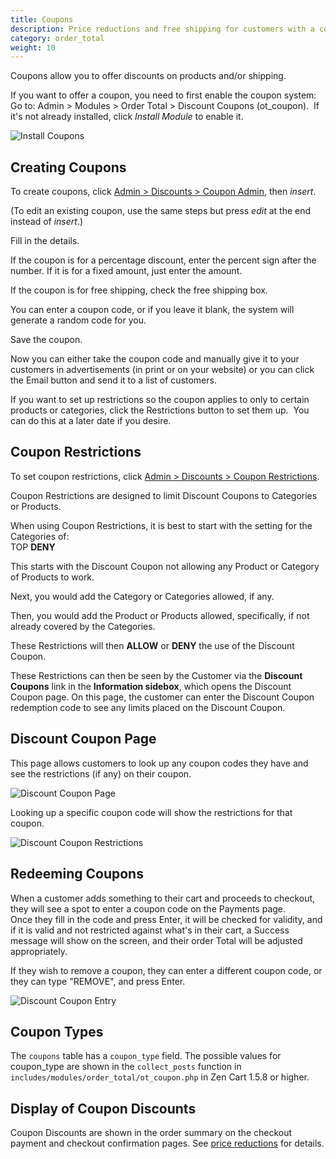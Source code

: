 ```yaml
---
title: Coupons
description: Price reductions and free shipping for customers with a code 
category: order_total
weight: 10
---
```

Coupons allow you to offer discounts on products and/or shipping. 

If you want to offer a coupon, you need to first enable the coupon system:  Go to: Admin > Modules > Order Total > Discount Coupons (ot_coupon).   If it's not already installed, click _Install Module_ to enable it.  

![Install Coupons](/images/install_coupon.png)

## Creating Coupons

To create coupons, click [Admin > Discounts > Coupon Admin](/user/admin_pages/discounts/coupon_admin/), then _insert_.  

(To edit an existing coupon, use the same steps but press _edit_ at the end instead of _insert_.)  

Fill in the details.  

If the coupon is for a percentage discount, enter the percent sign after the number.  If it is for a fixed amount, just enter the amount. 

If the coupon is for free shipping, check the free shipping box. 

You can enter a coupon code, or if you leave it blank, the system will generate a random code for you.  

Save the coupon.  

Now you can either take the coupon code and manually give it to your customers in advertisements (in print or on your website) or you can click the Email button and send it to a list of customers.  

If you want to set up restrictions so the coupon applies to only to certain products or categories, click the Restrictions button to set them up.  You can do this at a later date if you desire.  

## Coupon Restrictions

To set coupon restrictions, click [Admin > Discounts > Coupon Restrictions](/user/admin_pages/discounts/coupon_restrictions/).  

Coupon Restrictions are designed to limit Discount Coupons to Categories or Products.  

When using Coupon Restrictions, it is best to start with the setting for the Categories of:  
TOP **DENY**  

This starts with the Discount Coupon not allowing any Product or Category of Products to work.  

Next, you would add the Category or Categories allowed, if any.  

Then, you would add the Product or Products allowed, specifically, if not already covered by the Categories.  

These Restrictions will then **ALLOW** or **DENY** the use of the Discount Coupon.  

These Restrictions can then be seen by the Customer via the **Discount Coupons** link in the **Information sidebox**, which opens the Discount Coupon page.  On this page, the customer can enter the Discount Coupon redemption code to see any limits placed on the Discount Coupon.  

## Discount Coupon Page 

This page allows customers to look up any coupon codes they have and see the restrictions (if any) on their coupon.

![Discount Coupon Page](/images/discount_coupon.png)

Looking up a specific coupon code will show the restrictions for that coupon.

![Discount Coupon Restrictions](/images/discount_coupon_lookup.png)

## Redeeming Coupons

When a customer adds something to their cart and proceeds to checkout, they will see a spot to enter a coupon code on the Payments page.  
Once they fill in the code and press Enter, it will be checked for validity, and if it is valid and not restricted against what's in their cart, a Success message will show on the screen, and their order Total will be adjusted appropriately.  

If they wish to remove a coupon, they can enter a different coupon code, or they can type "REMOVE", and press Enter.

![Discount Coupon Entry](/images/discount_coupon_entry.png)

## Coupon Types 

The `coupons` table has a `coupon_type` field. The possible values for coupon_type are shown in the `collect_posts` function in `includes/modules/order_total/ot_coupon.php` in Zen Cart 1.5.8 or higher. 

## Display of Coupon Discounts 
Coupon Discounts are shown in the order summary on the checkout payment and
 checkout confirmation pages.  See [price reductions](/user/products/price_reductions/) for details. 
